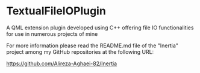 # TextualFileIOPlugin
A QML extension plugin developed using C++ offering file IO functionalities for use in numerous projects of mine

For more information please read the README.md file of the "Inertia" project among my GitHub repositories at the following URL:

https://github.com/Alireza-Aghaei-82/Inertia
